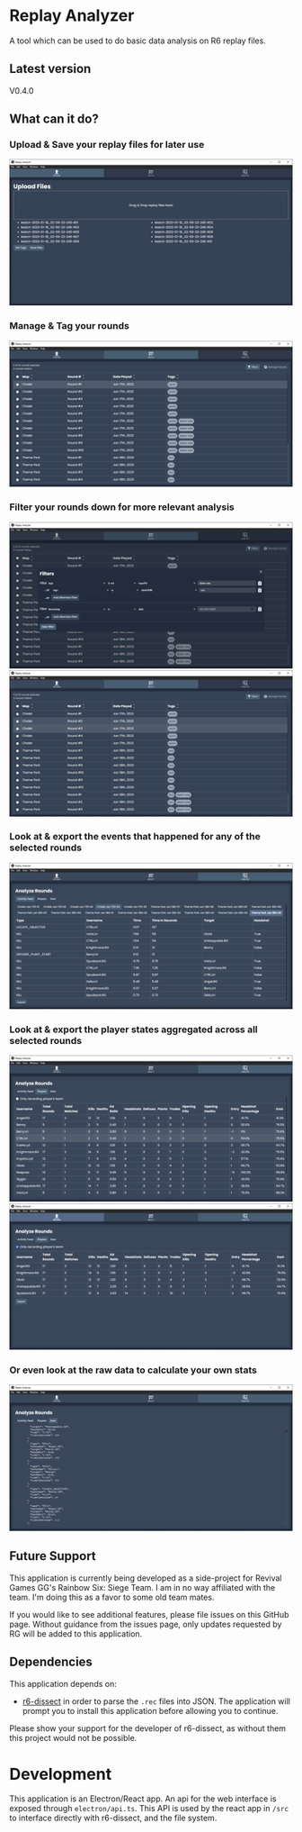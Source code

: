 # Replay Analyzer
A tool which can be used to do basic data analysis on R6 replay files.

## Latest version
V0.4.0

## What can it do?
### Upload & Save your replay files for later use
![upload_rounds](.assets/upload_rounds.png)

### Manage & Tag your rounds
![manage_and_tag](.assets/manage_and_tag.png)

### Filter your rounds down for more relevant analysis
![filter_1](.assets/filter.png)
![filter_2](.assets/filter_2.png)

### Look at & export the events that happened for any of the selected rounds
![view_each_round](.assets/view_each_round.png)

### Look at & export the player states aggregated across all selected rounds
![players_stats_1](.assets/player_stats1.png)
![players_stats_2](.assets/player_stats2.png)

### Or even look at the raw data to calculate your own stats
![raw](.assets/raw.png)

## Future Support
This application is currently being developed as a side-project for
Revival Games GG's Rainbow Six: Siege Team. I am in no way affiliated
with the team. I'm doing this as a favor to some old team mates.

If you would like to see additional features, please file issues
on this GitHub page. Without guidance from the issues page, 
only updates requested by RG will be added to this application.

## Dependencies  
This application depends on:
- [r6-dissect](https://github.com/redraskal/r6-dissect) in order to parse the `.rec` files into JSON. The application will prompt you to install this application before allowing you to continue.

Please show your support for the developer of r6-dissect, as without them this project would not be possible.

# Development
This application is an Electron/React app. An api for the web interface is exposed through `electron/api.ts`. This API is used by the react app in `/src` to interface directly with
r6-dissect, and the file system.
